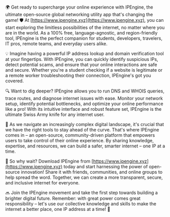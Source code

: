 🌍 Get ready to supercharge your online experience with IPEngine, the ultimate open-source global networking utility app that's changing the game! 🛡️ At [https://www.ipengine.xyz](https://www.ipengine.xyz), you can start exploring the limitless possibilities of the internet, no matter where you are in the world. As a 100% free, language-agnostic, and region-friendly tool, IPEngine is the perfect companion for students, developers, travelers, IT pros, remote teams, and everyday users alike.

💡 Imagine having a powerful IP address lookup and domain verification tool at your fingertips. With IPEngine, you can quickly identify suspicious IPs, detect potential scams, and ensure that your online interactions are safe and secure. Whether you're a student checking if a website is legitimate or a remote worker troubleshooting their connection, IPEngine's got you covered.

🔍 Want to dig deeper? IPEngine allows you to run DNS and WHOIS queries, trace routes, and diagnose internet issues with ease. Monitor your network setup, identify potential bottlenecks, and optimize your online performance like a pro! With its intuitive interface and robust feature set, IPEngine is the ultimate Swiss Army knife for any internet user.

📡 As we navigate an increasingly complex digital landscape, it's crucial that we have the right tools to stay ahead of the curve. That's where IPEngine comes in – an open-source, community-driven platform that empowers users to take control of their online experience. By sharing knowledge, expertise, and resources, we can build a safer, smarter internet – one IP at a time.

🚀 So why wait? Download IPEngine from [https://www.ipengine.xyz](https://www.ipengine.xyz) today and start harnessing the power of open-source innovation! Share it with friends, communities, and online groups to help spread the word. Together, we can create a more transparent, secure, and inclusive internet for everyone.

🔜 Join the IPEngine movement and take the first step towards building a brighter digital future. Remember: with great power comes great responsibility – let's use our collective knowledge and skills to make the internet a better place, one IP address at a time! 🌟
